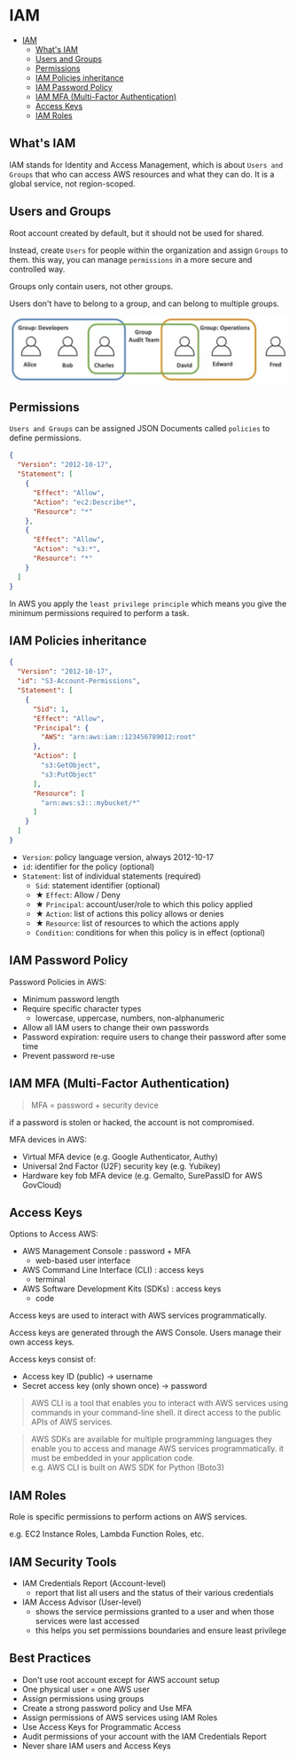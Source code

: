 # IAM

- [IAM](#iam)
  - [What's IAM](#whats-iam)
  - [Users and Groups](#users-and-groups)
  - [Permissions](#permissions)
  - [IAM Policies inheritance](#iam-policies-inheritance)
  - [IAM Password Policy](#iam-password-policy)
  - [IAM MFA (Multi-Factor Authentication)](#iam-mfa-multi-factor-authentication)
  - [Access Keys](#access-keys)
  - [IAM Roles](#iam-roles)

## What's IAM

IAM stands for Identity and Access Management, 
which is about `Users and Groups` that who can access AWS resources and what they can do.
It is a global service, not region-scoped.

## Users and Groups

Root account created by default, but it should not be used for shared.

Instead, create `Users` for people within the organization and assign `Groups` to them.
this way, you can manage `permissions` in a more secure and controlled way.

Groups only contain users, not other groups.

Users don't have to belong to a group, and can belong to multiple groups.

![iam_groups.png](images%2Fiam_groups.png)

## Permissions

`Users and Groups` can be assigned JSON Documents called `policies` to define permissions.

```json
{
  "Version": "2012-10-17",
  "Statement": [
    {
      "Effect": "Allow",
      "Action": "ec2:Describe*",
      "Resource": "*"
    },
    {
      "Effect": "Allow",
      "Action": "s3:*",
      "Resource": "*"
    }
  ]
}
```

In AWS you apply the `least privilege principle` which means you give the minimum permissions required to perform a task.

## IAM Policies inheritance

```json
{
  "Version": "2012-10-17",
  "id": "S3-Account-Permissions",
  "Statement": [
    {
      "Sid": 1,
      "Effect": "Allow",
      "Principal": {
        "AWS": "arn:aws:iam::123456789012:root"
      },
      "Action": [
        "s3:GetObject",
        "s3:PutObject"
      ],
      "Resource": [
        "arn:aws:s3:::mybucket/*"
      ]
    }
  ]
}
```

* `Version`: policy language version, always 2012-10-17
* `id`: identifier for the policy (optional)
* `Statement`: list of individual statements (required)
  * `Sid`: statement identifier (optional)
  * ★ `Effect`: Allow / Deny
  * ★ `Principal`: account/user/role to which this policy applied
  * ★ `Action`: list of actions this policy allows or denies
  * ★ `Resource`: list of resources to which the actions apply
  * `Condition`: conditions for when this policy is in effect (optional)

## IAM Password Policy

Password Policies in AWS:
  * Minimum password length
  * Require specific character types
    * lowercase, uppercase, numbers, non-alphanumeric
  * Allow all IAM users to change their own passwords
  * Password expiration: require users to change their password after some time
  * Prevent password re-use

## IAM MFA (Multi-Factor Authentication)

> MFA = password + security device

if a password is stolen or hacked, the account is not compromised.

MFA devices in AWS:

* Virtual MFA device (e.g. Google Authenticator, Authy)
* Universal 2nd Factor (U2F) security key (e.g. Yubikey)
* Hardware key fob MFA device (e.g. Gemalto, SurePassID for AWS GovCloud)

## Access Keys

Options to Access AWS:
* AWS Management Console : password + MFA
  * web-based user interface
* AWS Command Line Interface (CLI) : access keys
  * terminal
* AWS Software Development Kits (SDKs) : access keys
  * code

Access keys are used to interact with AWS services programmatically.

Access keys are generated through the AWS Console.
Users manage their own access keys.

Access keys consist of:
* Access key ID (public) -> username
* Secret access key (only shown once) -> password

> AWS CLI is a tool that enables you to interact with AWS services
> using commands in your command-line shell.
> it direct access to the public APIs of AWS services.

> AWS SDKs are available for multiple programming languages
> they enable you to access and manage AWS services programmatically.
> it must be embedded in your application code.  
> e.g. AWS CLI is built on AWS SDK for Python (Boto3)
 
## IAM Roles

Role is specific permissions to perform actions on AWS services.

e.g. EC2 Instance Roles, Lambda Function Roles, etc.

## IAM Security Tools

* IAM Credentials Report (Account-level)
  * report that list all users and the status of their various credentials
* IAM Access Advisor (User-level)
  * shows the service permissions granted to a user and when those services were last accessed
  * this helps you set permissions boundaries and ensure least privilege

## Best Practices

* Don't use root account except for AWS account setup
* One physical user = one AWS user
* Assign permissions using groups
* Create a strong password policy and Use MFA
* Assign permissions of AWS services using IAM Roles
* Use Access Keys for Programmatic Access
* Audit permissions of your account with the IAM Credentials Report
* Never share IAM users and Access Keys

